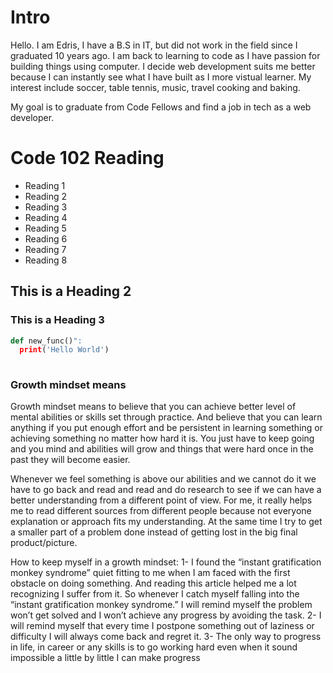 # Intro
Hello. I am Edris, I have a B.S in IT, but did not work in the field since I graduated 10 years ago. I am back to learning to code as I have passion for building things using computer. I decide web development suits me better because I can instantly see what I have built as I more vistual learner.
My interest include soccer, table tennis, music, travel cooking and baking.

My goal is to graduate from Code Fellows and find a job in tech as a web developer.

# Code 102 Reading

- Reading 1
- Reading 2
- Reading 3
- Reading 4
- Reading 5
- Reading 6
- Reading 7
- Reading 8

## This is a Heading 2
### This is a Heading 3

``` python
def new_func()":
  print('Hello World')
  
  ```
  
  ### Growth mindset means
  
 Growth mindset means to believe that you can achieve better level of mental abilities or skills set through practice. And believe that you can learn anything if you put enough  effort and be persistent in learning something or achieving something no matter how hard it is.  You just have to keep going and you mind and abilities will grow and things that were hard once in the past they will become easier.
  
Whenever we feel something is above our abilities and we cannot do it we have to go back and read and read and do research to see if we can have a better understanding from a different point of view. For me, it really helps me to read different sources from different people because not everyone explanation or approach fits my understanding. At the same time I try to get a smaller part of a problem done instead of getting lost in the big final product/picture.

How to keep myself in a growth mindset:
1-	I found the “instant gratification monkey syndrome” quiet fitting to me when I am faced with the first obstacle on doing something. And reading this article helped me a lot      recognizing I suffer from it. So whenever I catch myself falling into the “instant gratification monkey syndrome.” I will remind myself the problem won’t get solved and I won’t     achieve any progress by avoiding the task.
2-	I will remind myself that every time I postpone something out of laziness or difficulty I will always come back and regret it.
3-	The only way to progress in life, in career or any skills is to go working hard even when it sound impossible a little by little I can make progress 

  
